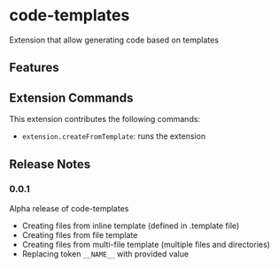 # code-templates

Extension that allow generating code based on templates

## Features


## Extension Commands

This extension contributes the following commands:

* `extension.createFromTemplate`: runs the extension

## Release Notes

### 0.0.1

Alpha release of code-templates
* Creating files from inline template (defined in .template file)
* Creating files from file template 
* Creating files from multi-file template (multiple files and directories)
* Replacing token `__NAME__` with provided value

